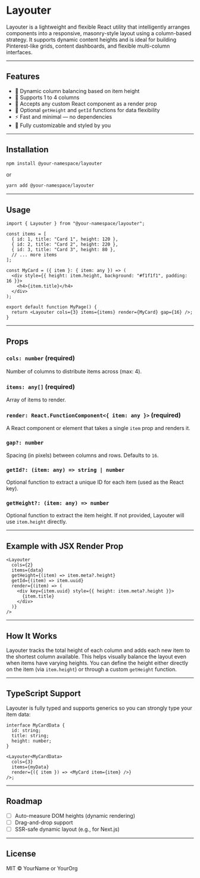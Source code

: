 # Layouter

Layouter is a lightweight and flexible React utility that intelligently arranges components into a responsive, masonry-style layout using a column-based strategy. It supports dynamic content heights and is ideal for building Pinterest-like grids, content dashboards, and flexible multi-column interfaces.

---

## Features

- 📐 Dynamic column balancing based on item height
- 🧱 Supports 1 to 4 columns
- 🎨 Accepts any custom React component as a render prop
- 🧠 Optional `getHeight` and `getId` functions for data flexibility
- ⚡ Fast and minimal — no dependencies
- 💅 Fully customizable and styled by you

---

## Installation

```bash
npm install @your-namespace/layouter
```

or

```bash
yarn add @your-namespace/layouter
```

---

## Usage

```tsx
import { Layouter } from "@your-namespace/layouter";

const items = [
  { id: 1, title: "Card 1", height: 120 },
  { id: 2, title: "Card 2", height: 220 },
  { id: 3, title: "Card 3", height: 80 },
  // ... more items
];

const MyCard = ({ item }: { item: any }) => (
  <div style={{ height: item.height, background: "#f1f1f1", padding: 16 }}>
    <h4>{item.title}</h4>
  </div>
);

export default function MyPage() {
  return <Layouter cols={3} items={items} render={MyCard} gap={16} />;
}
```

---

## Props

### `cols: number` (required)

Number of columns to distribute items across (max: 4).

### `items: any[]` (required)

Array of items to render.

### `render: React.FunctionComponent<{ item: any }>` (required)

A React component or element that takes a single `item` prop and renders it.

### `gap?: number`

Spacing (in pixels) between columns and rows. Defaults to `16`.

### `getId?: (item: any) => string | number`

Optional function to extract a unique ID for each item (used as the React key).

### `getHeight?: (item: any) => number`

Optional function to extract the item height. If not provided, Layouter will use `item.height` directly.

---

## Example with JSX Render Prop

```tsx
<Layouter
  cols={2}
  items={data}
  getHeight={(item) => item.meta?.height}
  getId={(item) => item.uuid}
  render={(item) => (
    <div key={item.uuid} style={{ height: item.meta?.height }}>
      {item.title}
    </div>
  )}
/>
```

---

## How It Works

Layouter tracks the total height of each column and adds each new item to the shortest column available. This helps visually balance the layout even when items have varying heights. You can define the height either directly on the item (via `item.height`) or through a custom `getHeight` function.

---

## TypeScript Support

Layouter is fully typed and supports generics so you can strongly type your item data:

```tsx
interface MyCardData {
  id: string;
  title: string;
  height: number;
}

<Layouter<MyCardData>
  cols={3}
  items={myData}
  render={({ item }) => <MyCard item={item} />}
/>;
```

---

## Roadmap

- [ ] Auto-measure DOM heights (dynamic rendering)
- [ ] Drag-and-drop support
- [ ] SSR-safe dynamic layout (e.g., for Next.js)

---

## License

MIT © YourName or YourOrg
